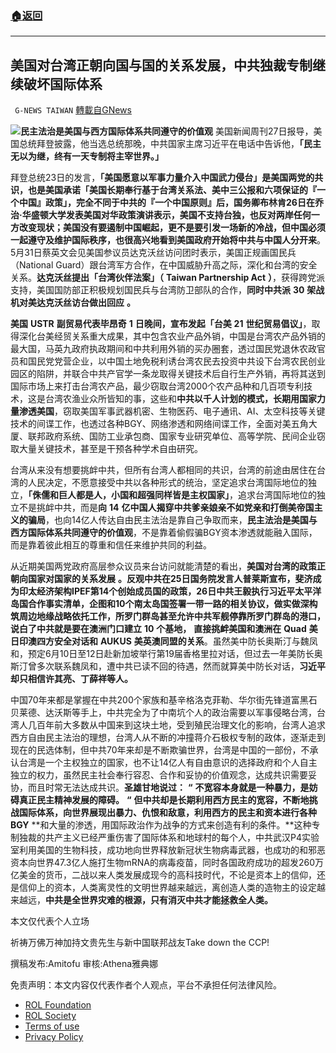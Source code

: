 ###  [:house:返回](README.md)
---


## 美国对台湾正朝向国与国的关系发展，中共独裁专制继续破坏国际体系
` G-NEWS TAIWAN` [轉載自GNews](https://gnews.org/zh-hans/2649195/)

![](https://assets.gnews.org/wp-content/uploads/2022/06/USA-TAIWAN_1654164598.jpg)**民主法治是美国与西方国际体系共同遵守的价值观** 
美国新闻周刊27日报导，美国总统拜登披露，他当选总统那晚，中共国家主席习近平在电话中告诉他，**「民主无以为继，终有一天专制将主宰世界。」**
 
拜登总统23日的发言，**「美国愿意以军事力量介入中国武力侵台」**是美国两党的共识，也是美国承诺「美国长期奉行基于台湾关系法、美中三公报和六项保证的『一个中国』政策」，完全不同于中共的『一个中国原则』后，国务卿布林肯26日在乔治·华盛顿大学发表美国对华政策演讲表示，美国不支持台独，也反对两岸任何一方改变现状；**美国没有要遏制中国崛起，更不是要引发一场新的冷战，但中国必须一起遵守及维护国际秩序**，也很高兴地看到美国政府开始**将中共与中国人分开来**。5月31日蔡英文会见美国参议员达克沃丝访问团时表示，美国正规画国民兵（National Guard）跟台湾军方合作，在中国威胁升高之际，深化和台湾的安全关系。**达克沃丝提出「台湾伙伴法案」（** **Taiwan Partnership Act** **）**，获得跨党派支持，美国国防部正积极规划国民兵与台湾防卫部队的合作，**同时中共派** **30** **架战机对美达克沃丝访台做出回应** **。**
 
**美国** **USTR** **副贸易代表毕昂奇** **1** **日晚间，宣布发起「台美** **21** **世纪贸易倡议」**，取得深化台美经贸关系重大成果，其中包含农业产品外销，中国是台湾农产品外销的最大国，马英九政府执政期间和中共利用外销的买办圈套，透过国民党退休农政官员和国民党党营企业，以中国土地免税利诱台湾农民去投资中共设下台湾农民创业园区的陷阱，并联合中共产官学一条龙取得关键技术后自行生产外销，再将其送到国际市场上来打击台湾农产品，最少窃取台湾2000个农产品种和几百项专利技术，这是台湾农渔业众所皆知的事，这些和**中共以千人计划的模式，长期用国家力量渗透美国**，窃取美国军事武器机密、生物医药、电子通讯、AI、太空科技等关键技术的间谍工作，也透过各种BGY、网络渗透和网络间谍工作，全面对美五角大厦、联邦政府系统、国防工业承包商、国家专业研究单位、高等学院、民间企业窃取大量关键技术，甚至是干预各种学术自由研究。
 
台湾从来没有想要挑衅中共，但所有台湾人都相同的共识，台湾的前途由居住在台湾的人民决定，不愿意接受中共以各种形式的统治，坚定追求台湾国际地位的独立，**「侏儒和巨人都是人，小国和超强同样皆是主权国家」**，追求台湾国际地位的独立不是挑衅中共，而是**向** **14** **亿中国人揭穿中共爹亲娘亲不如党亲和打倒美帝国主义的骗局**，也向14亿人传达自由民主法治是靠自己争取而来，**民主法治是美国与西方国际体系共同遵守的价值观**，不是靠着偷假骗BGY资本渗透就能融入国际，而是靠着彼此相互的尊重和信任来维护共同的利益。
 
从近期美国两党政府高层参众议员来台访问就能清楚的看出，**美国对台湾的政策正朝向国家对国家的关系发展** **。**反观中共在25日国务院发言人普莱斯宣布，斐济成为印太经济架构IPEF第14个创始成员国的政策，26日中共王毅执行习近平太平洋岛国合作事实清单，企图和10个南太岛国签署一带一路的相关协议，做实做深构筑周边地缘战略依托工作，所罗门群岛甚至允许中共军舰停靠所罗门群岛的港口，说白了**中共就是要在澳洲门口建立** **10** **个基地，** **直接挑衅美国和澳洲在** **Quad** **美日印澳四方安全对话和** **AUKUS** **美英澳同盟的关系**。虽然美中防长奥斯汀与魏凤和，预定6月10日至12日赴新加坡举行第19届香格里拉对话，但过去一年美防长奥斯汀曾多次联系魏凤和，遭中共已读不回的待遇，然而就算美中防长对话，**习近平却只相信许其亮、丁薛祥等人。**
 
中国70年来都是掌握在中共200个家族和基辛格洛克菲勒、华尔街先锋道富黑石贝莱德、达沃斯等手上，中共完全为了中南坑个人的政治需要以军事侵略台湾，台湾人几百年前大多数从中国来到这块土地，受到殖民治理文化的影响，台湾人追求西方自由民主法治的理想，台湾人从不断的冲撞蒋介石极权专制的政体，逐渐走到现在的民选体制，但中共70年来却是不断欺骗世界，台湾是中国的一部份，不承认台湾是一个主权独立的国家，也不让14亿人有自由意识的选择政府和个人自主独立的权力，虽然民主社会奉行容忍、合作和妥协的价值观念，达成共识需要妥协，而且时常无法达成共识。**圣雄甘地说过：** **“** **不宽容本身就是一种暴力，是妨碍真正民主精神发展的障碍。** **“** **但中共却是长期利用西方民主的宽容，不断地挑战国际体系，向世界展现出暴力、仇恨和敌意，利用西方的民主和资本进行各种** **BGY** **和大量的渗透，用国际政治作为战争的方式来创造有利的条件。**这种专制独裁的共产主义已经严重伤害了国际体系和地球村的每个人，中共武汉P4实验室利用美国的生物科技，成功地向世界释放新冠状生物病毒武器，也成功的和邪恶资本向世界47.3亿人施打生物mRNA的病毒疫苗，同时各国政府成功的超发260万亿美金的货币，二战以来人类发展成现今的高科技时代，不论是资本上的信仰，还是信仰上的资本，人类离灵性的文明世界越来越远，离创造人类的造物主的设定越来越远，**中共是全世界灾难的根源，只有消灭中共才能拯救全人类。**
 
本文仅代表个人立场
 
祈祷万佛万神加持文贵先生与新中国联邦战友Take down the CCP!
 
撰稿发布:Amitofu 审核:Athena雅典娜

免责声明：本文内容仅代表作者个人观点，平台不承担任何法律风险。
  
- [ROL Foundation](https://rolfoundation.org/)
- [ROL Society](https://rolsociety.org/)
- [Terms of use](https://gnews.org/terms-of-use-3/)
- [Privacy Policy](https://gnews.org/privacy-policy/)
